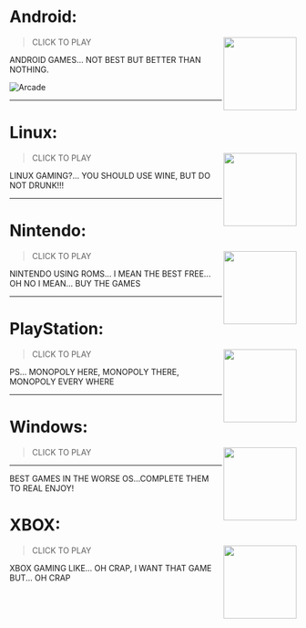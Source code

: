 # Android:
<img 
  src="https://img.icons8.com/color/128/android-os.png"
  width="128"
  align="right"
/>
> CLICK TO PLAY

ANDROID GAMES... NOT BEST BUT BETTER THAN NOTHING.

![Arcade](https://img.shields.io/badge/Arcade-gold)
- - -
# Linux:
<img 
  src="https://img.icons8.com/color/128/linux.png"
  width="128"
  align="right"
/>
> CLICK TO PLAY

LINUX GAMING?... YOU SHOULD USE WINE, BUT DO NOT DRUNK!!!
- - -
# Nintendo:
<img 
  src="https://img.icons8.com/color/128/nintendo.png"
  width="128"
  align="right"
/>
> CLICK TO PLAY

NINTENDO USING ROMS... I MEAN THE BEST FREE... OH NO I MEAN... BUY THE GAMES
- - -
# PlayStation:
<img 
  src="https://img.icons8.com/color/128/play-station.png"
  width="128"
  align="right"
/>
> CLICK TO PLAY

PS... MONOPOLY HERE, MONOPOLY THERE, MONOPOLY EVERY WHERE
- - -
# Windows:
<img 
  src="https://img.icons8.com/color/128/windows-11.png"
  width="128"
  align="right"
/>
> CLICK TO PLAY
- - -
BEST GAMES IN THE WORSE OS...COMPLETE THEM TO REAL ENJOY!

# XBOX:
<img 
  src="https://img.icons8.com/color/128/xbox.png"
  width="128"
  align="right"
/>
> CLICK TO PLAY

XBOX GAMING LIKE... OH CRAP, I WANT THAT GAME BUT... OH CRAP
